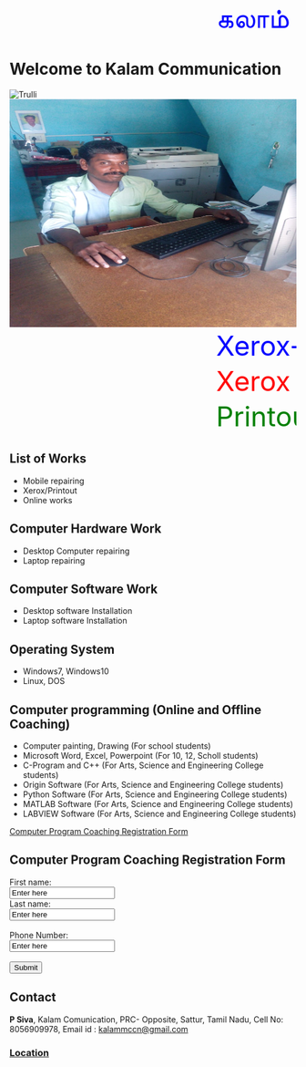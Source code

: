 <html>
<marquee behavior="scroll" direction="left"> <font size="20" color="blue"> 
கலாம்  தொடர்பு மற்றும் வலைப்பின்னல் - Welcome to Kalam Communication </font></marquee>
</html>

# Welcome to Kalam Communication 
<html>
<body>
<img src="im3.png" alt="Trulli" width="800" height="400">
 <img src="im1.jpeg" alt="Trulli" width="800" height="400">
</body>
</html>

<html>
<marquee behavior="scroll" direction="left"> <font size="30" color="blue"> Xerox------Printout-------Computer Software and Hardware-----</font></marquee>
</html>

<html>
<marquee behavior="scroll" direction="left"> <font size="20" color="red"> 	Xerox	A4-Paper-1page-1Rs, A3-Paper-1page-3Rs, Legal-Paper-1page-2Rs
</font></marquee>
</html>
 
<html>
<marquee behavior="scroll" direction="left"> <font size="20" color="green"> 	Printout	A4-Paper-1page-2Rs, A3-Paper-1page-6Rs, Legal-Paper-1page-3Rs
</font></marquee>
</html>

## List of Works
* Mobile repairing
* Xerox/Printout
* Online works

## Computer Hardware Work
* Desktop Computer repairing 
* Laptop repairing 

## Computer Software Work
* Desktop software Installation
* Laptop software Installation

## Operating System
* Windows7, Windows10
* Linux, DOS

## Computer programming (Online and Offline Coaching)
* Computer painting, Drawing (For school students)
* Microsoft Word, Excel, Powerpoint (For 10, 12, Scholl students)
* C-Program and C++ (For Arts, Science and Engineering College students)
* Origin Software (For Arts, Science and Engineering College students)
* Python Software (For Arts, Science and Engineering College students)
* MATLAB Software (For Arts, Science and Engineering College students)
* LABVIEW Software (For Arts, Science and Engineering College students)

[Computer Program Coaching Registration Form](https://github.com/siva198432/KalamCommunication/blob/master/studentregistration.html)

<html>
<body>

<h2>Computer Program Coaching Registration Form</h2>

<form action="https://github.com/siva198432/KalamCommunication/blob/master/Registration.php" method="get">
  First name:<br>
  <input type="text" name="firstname" value="Enter here">
  <br>
  Last name:<br>
  <input type="text" name="lastname" value="Enter here">
  <br><br>
  Phone Number:<br>
  <input type="text" name="mobilenumber" value="Enter here">
  <br><br>
  <input type="submit" value="Submit">
</form> 
</body>
</html>


## Contact
**P Siva**,
Kalam Comunication,
PRC- Opposite, Sattur,
Tamil Nadu,
Cell No: 8056909978,
Email id : kalammccn@gmail.com

### [Location](https://www.google.com/maps/place/KALAM+CUMMUNICATION/@9.370225,77.913702,21z/data=!4m5!3m4!1s0x3b06cbc616f6c069:0x6d0e8b20634bf4e3!8m2!3d9.3681108!4d77.9152959)

